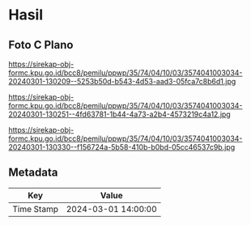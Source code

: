 # Hasil

## Foto C Plano

https://sirekap-obj-formc.kpu.go.id/bcc8/pemilu/ppwp/35/74/04/10/03/3574041003034-20240301-130209--5253b50d-b543-4d53-aad3-05fca7c8b6d1.jpg

https://sirekap-obj-formc.kpu.go.id/bcc8/pemilu/ppwp/35/74/04/10/03/3574041003034-20240301-130251--4fd63781-1b44-4a73-a2b4-4573219c4a12.jpg

https://sirekap-obj-formc.kpu.go.id/bcc8/pemilu/ppwp/35/74/04/10/03/3574041003034-20240301-130330--f156724a-5b58-410b-b0bd-05cc46537c9b.jpg


## Metadata

| Key        | Value               |
| ---------- | ------------------- |
| Time Stamp | 2024-03-01 14:00:00 |




